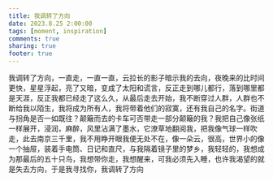 ```yaml
---
title: 我调转了方向
date: 2023.8.25 2:00:00
tags: [moment, inspiration]
comments: true
sharing: true
footer: true
---
```

我调转了方向，一直走，一直一直，云拉长的影子暗示我的去向，夜晚来的比时间更快，星星浮起，亮了又暗，变成了太阳和谎言，反正走到哪儿都行，落到哪里都是天涯，反正我都已经走了这么久，从最后走去开始，我不断穿过人群，人群也不断给我以陌生，我将成为所有人，我将带着他们的寂寞，还有我自己的名字。街道与拐角是否一如既往？颠簸而去的卡车可否带走一部分颠簸的我？我把自己像张纸一样展开，浸润，麻醉，风里沾满了墨水，它潦草地翻阅我，把我像气球一样吹走，此去南京三千里，我不用睁开眼我便无处不在，像一朵云，很高，世界小的像一个抽屉，装着手电筒、日记和直尺，与我隔着镜子里的梦乡，我轻轻的，我想成为那最后的五十只鸟，我想带你走，我想醒来，可我必须先入睡，也许我渴望的就是失去方向，于是我寻找你，我调转了方向


